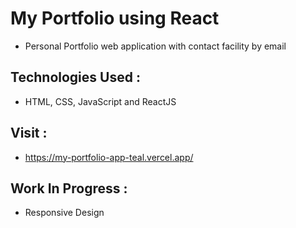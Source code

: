# My Portfolio using React
  - Personal Portfolio web application with contact facility by email

## Technologies Used :
  - HTML, CSS, JavaScript and ReactJS

## Visit :
  - https://my-portfolio-app-teal.vercel.app/
    
## Work In Progress :
  - Responsive Design

    


